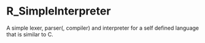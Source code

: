 # R_SimpleInterpreter
A simple lexer, parser(, compiler) and interpreter for a self defined language that is similar to C.
